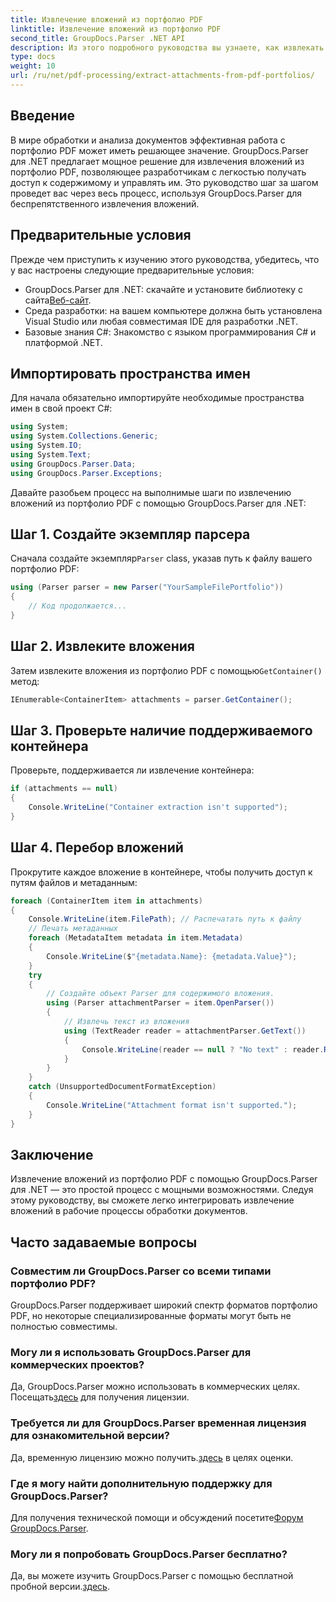 ```yaml
---
title: Извлечение вложений из портфолио PDF
linktitle: Извлечение вложений из портфолио PDF
second_title: GroupDocs.Parser .NET API
description: Из этого подробного руководства вы узнаете, как извлекать вложения из портфолио PDF с помощью GroupDocs.Parser для .NET.
type: docs
weight: 10
url: /ru/net/pdf-processing/extract-attachments-from-pdf-portfolios/
---
```

## Введение
В мире обработки и анализа документов эффективная работа с портфолио PDF может иметь решающее значение. GroupDocs.Parser для .NET предлагает мощное решение для извлечения вложений из портфолио PDF, позволяющее разработчикам с легкостью получать доступ к содержимому и управлять им. Это руководство шаг за шагом проведет вас через весь процесс, используя GroupDocs.Parser для беспрепятственного извлечения вложений.
## Предварительные условия
Прежде чем приступить к изучению этого руководства, убедитесь, что у вас настроены следующие предварительные условия:
-  GroupDocs.Parser для .NET: скачайте и установите библиотеку с сайта[Веб-сайт](https://releases.groupdocs.com/parser/net/).
- Среда разработки: на вашем компьютере должна быть установлена Visual Studio или любая совместимая IDE для разработки .NET.
- Базовые знания C#: Знакомство с языком программирования C# и платформой .NET.

## Импортировать пространства имен
Для начала обязательно импортируйте необходимые пространства имен в свой проект C#:
```csharp
using System;
using System.Collections.Generic;
using System.IO;
using System.Text;
using GroupDocs.Parser.Data;
using GroupDocs.Parser.Exceptions;
```
Давайте разобьем процесс на выполнимые шаги по извлечению вложений из портфолио PDF с помощью GroupDocs.Parser для .NET:
## Шаг 1. Создайте экземпляр парсера
 Сначала создайте экземпляр`Parser` class, указав путь к файлу вашего портфолио PDF:
```csharp
using (Parser parser = new Parser("YourSampleFilePortfolio"))
{
    // Код продолжается...
}
```
## Шаг 2. Извлеките вложения
 Затем извлеките вложения из портфолио PDF с помощью`GetContainer()` метод:
```csharp
IEnumerable<ContainerItem> attachments = parser.GetContainer();
```
## Шаг 3. Проверьте наличие поддерживаемого контейнера
Проверьте, поддерживается ли извлечение контейнера:
```csharp
if (attachments == null)
{
    Console.WriteLine("Container extraction isn't supported");
}
```
## Шаг 4. Перебор вложений
Прокрутите каждое вложение в контейнере, чтобы получить доступ к путям файлов и метаданным:
```csharp
foreach (ContainerItem item in attachments)
{
    Console.WriteLine(item.FilePath); // Распечатать путь к файлу
    // Печать метаданных
    foreach (MetadataItem metadata in item.Metadata)
    {
        Console.WriteLine($"{metadata.Name}: {metadata.Value}");
    }
    try
    {
        // Создайте объект Parser для содержимого вложения.
        using (Parser attachmentParser = item.OpenParser())
        {
            // Извлечь текст из вложения
            using (TextReader reader = attachmentParser.GetText())
            {
                Console.WriteLine(reader == null ? "No text" : reader.ReadToEnd());
            }
        }
    }
    catch (UnsupportedDocumentFormatException)
    {
        Console.WriteLine("Attachment format isn't supported.");
    }
}
```

## Заключение
Извлечение вложений из портфолио PDF с помощью GroupDocs.Parser для .NET — это простой процесс с мощными возможностями. Следуя этому руководству, вы сможете легко интегрировать извлечение вложений в рабочие процессы обработки документов.

## Часто задаваемые вопросы
### Совместим ли GroupDocs.Parser со всеми типами портфолио PDF?
GroupDocs.Parser поддерживает широкий спектр форматов портфолио PDF, но некоторые специализированные форматы могут быть не полностью совместимы.
### Могу ли я использовать GroupDocs.Parser для коммерческих проектов?
 Да, GroupDocs.Parser можно использовать в коммерческих целях. Посещать[здесь](https://purchase.groupdocs.com/buy) для получения лицензии.
### Требуется ли для GroupDocs.Parser временная лицензия для ознакомительной версии?
Да, временную лицензию можно получить.[здесь](https://purchase.groupdocs.com/temporary-license/) в целях оценки.
### Где я могу найти дополнительную поддержку для GroupDocs.Parser?
 Для получения технической помощи и обсуждений посетите[Форум GroupDocs.Parser](https://forum.groupdocs.com/c/parser/17).
### Могу ли я попробовать GroupDocs.Parser бесплатно?
 Да, вы можете изучить GroupDocs.Parser с помощью бесплатной пробной версии.[здесь](https://releases.groupdocs.com/).